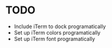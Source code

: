 TODO
====

- Include iTerm to dock programatically
- Set up iTerm colors programatically
- Set up iTerm font programatically
